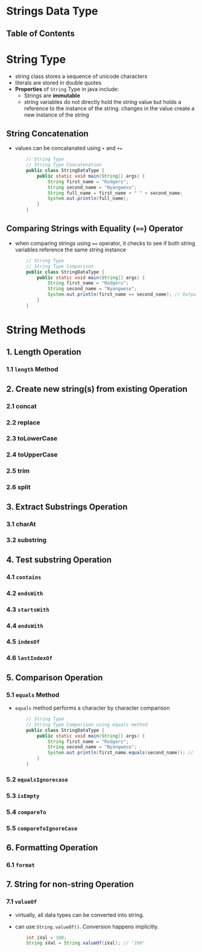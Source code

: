 # Strings Data Type

## Table of Contents

# String Type

- string class stores a sequence of unicode characters
- literals are stored in double quotes
- **Properties** of `String` Type in java include:
  - Strings are **immutable**
  - string variables do not directly hold the string value but holds a reference to the instance of the string. changes in the value create a new instance of the string

## String Concatenation

- values can be concatanated using `+` and `+=`

  ```java
      // String Type
      // String Type Concatenation
      public class StringDataType {
          public static void main(String[] args) {
              String first_name = "Rodgers";
              String second_name = "Nyangweso";
              String full_name = first_name + " " + second_name;
              System.out.println(full_name);
          }
      }
  ```

## Comparing Strings with Equality (`==`) Operator

- when comparing strings using `==` operator, it checks to see if both string variables reference the same string instance

  ```java
      // String Type
      // String Type Comparison
      public class StringDataType {
          public static void main(String[] args) {
              String first_name = "Rodgers";
              String second_name = "Nyangweso";
              System.out.println(first_name == second_name); // Output: false
          }
      }
  ```

# String Methods

## 1. Length Operation

### 1.1 `length` Method

## 2. Create new string(s) from existing Operation

### 2.1 concat

### 2.2 replace

### 2.3 toLowerCase

### 2.4 toUpperCase

### 2.5 trim

### 2.6 split

## 3. Extract Substrings Operation

### 3.1 charAt

### 3.2 substring

## 4. Test substring Operation

### 4.1 `contains`

### 4.2 `endsWith`

### 4.3 `startsWith`

### 4.4 `endsWith`

### 4.5 `indexOf`

### 4.6 `lastIndexOf`

## 5. Comparison Operation

### 5.1 `equals` Method

- `equals` method performs a character by character comparison

  ```java
      // String Type
      // String Type Comparison using equals method
      public class StringDataType {
          public static void main(String[] args) {
              String first_name = "Rodgers";
              String second_name = "Nyangweso";
              System.out.println(first_name.equals(second_name)); // Output: false
          }
      }
  ```

### 5.2 `equalsIgnorecase`

### 5.3 `isEmpty`

### 5.4 `compareTo`

### 5.5 `compareToIgnoreCase`

## 6. Formatting Operation

### 6.1 `format`

## 7. String for non-string Operation

### 7.1 `valueOf`

- virtually, all data types can be converted into string.
- can use `String.valueOf()`. Conversion happens implicitly.

  ```java
      int iVal = 100;
      String sVal = String.valueOf(iVal); // "100"
  ```

